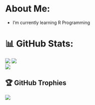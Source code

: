 #  About Me:
* I’m currently learning R Programming


# 📊 GitHub Stats:
![](https://github-readme-stats.vercel.app/api?username=kcoovi&theme=dark&hide_border=false&include_all_commits=false&count_private=false)
![](https://nirzak-streak-stats.vercel.app/?user=kcoovi&theme=dark&hide_border=false)<br/>
![](https://github-readme-stats.vercel.app/api/top-langs/?username=kcoovi&theme=dark&hide_border=false&include_all_commits=false&count_private=false&layout=compact)

## 🏆 GitHub Trophies
![](https://github-profile-trophy.vercel.app/?username=kcoovi&theme=vue&no-frame=true&no-bg=false&margin-w=4)
